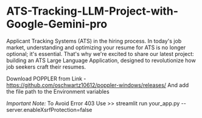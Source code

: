 # ATS-Tracking-LLM-Project-with-Google-Gemini-pro
Applicant Tracking Systems (ATS) in the hiring process. In today's job market, understanding and optimizing your resume for ATS is no longer optional; it's essential. That's why we're excited to share our latest project: building an ATS Large Language Application, designed to revolutionize how job seekers craft their resumes.

Download POPPLER from Link  - https://github.com/oschwartz10612/poppler-windows/releases/
And add the file path to the Environment variables


*Important Note:* To Avoid Error 403
 Use >> streamlit run your_app.py --server.enableXsrfProtection=false


